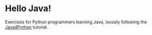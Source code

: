 # Hello Java!

Exercises for Python programmers learning Java, loosely following the [Java4Python](http://interactivepython.org/runestone/static/java4python/index.html) tutorial.
